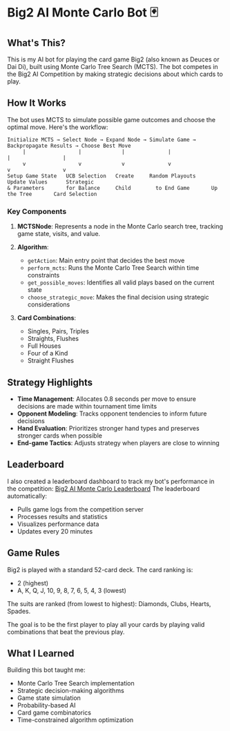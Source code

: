 # Big2 AI Monte Carlo Bot 🃏

## What's This?

This is my AI bot for playing the card game Big2 (also known as Deuces or Dai Di), built using Monte Carlo Tree Search (MCTS). The bot competes in the Big2 AI Competition by making strategic decisions about which cards to play.

## How It Works

The bot uses MCTS to simulate possible game outcomes and choose the optimal move. Here's the workflow:

```
Initialize MCTS → Select Node → Expand Node → Simulate Game → Backpropagate Results → Choose Best Move
     |                 |             |              |                  |                 |
     v                 v             v              v                  v                 v
Setup Game State   UCB Selection   Create     Random Playouts     Update Values      Strategic
& Parameters       for Balance     Child        to End Game       Up the Tree       Card Selection
```

### Key Components

1. **MCTSNode**: Represents a node in the Monte Carlo search tree, tracking game state, visits, and value.

2. **Algorithm**:
   - `getAction`: Main entry point that decides the best move
   - `perform_mcts`: Runs the Monte Carlo Tree Search within time constraints
   - `get_possible_moves`: Identifies all valid plays based on the current state
   - `choose_strategic_move`: Makes the final decision using strategic considerations

3. **Card Combinations**:
   - Singles, Pairs, Triples
   - Straights, Flushes
   - Full Houses
   - Four of a Kind
   - Straight Flushes

## Strategy Highlights

- **Time Management**: Allocates 0.8 seconds per move to ensure decisions are made within tournament time limits
- **Opponent Modeling**: Tracks opponent tendencies to inform future decisions
- **Hand Evaluation**: Prioritizes stronger hand types and preserves stronger cards when possible
- **End-game Tactics**: Adjusts strategy when players are close to winning

## Leaderboard

I also created a leaderboard dashboard to track my bot's performance in the competition: [Big2 AI Monte Carlo Leaderboard](https://github.com/anurgyadv/Big2-Competition-Leaderboard.git)
The leaderboard automatically:
- Pulls game logs from the competition server
- Processes results and statistics
- Visualizes performance data
- Updates every 20 minutes

## Game Rules

Big2 is played with a standard 52-card deck. The card ranking is:
- 2 (highest)
- A, K, Q, J, 10, 9, 8, 7, 6, 5, 4, 3 (lowest)

The suits are ranked (from lowest to highest): Diamonds, Clubs, Hearts, Spades.

The goal is to be the first player to play all your cards by playing valid combinations that beat the previous play.

## What I Learned

Building this bot taught me:
- Monte Carlo Tree Search implementation
- Strategic decision-making algorithms
- Game state simulation
- Probability-based AI
- Card game combinatorics
- Time-constrained algorithm optimization
